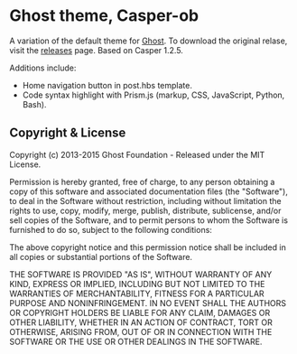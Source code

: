 # Ghost theme, Casper-ob

A variation of the default theme for [Ghost](http://github.com/tryghost/ghost/). To download the original relase, visit the [releases](https://github.com/TryGhost/Casper/releases) page. Based on Casper 1.2.5.

Additions include:

- Home navigation button in post.hbs template.
- Code syntax highlight with Prism.js (markup, CSS, JavaScript, Python, Bash).


## Copyright & License

Copyright (c) 2013-2015 Ghost Foundation - Released under the MIT License.

Permission is hereby granted, free of charge, to any person obtaining a copy of this software and associated documentation files (the "Software"), to deal in the Software without restriction, including without limitation the rights to use, copy, modify, merge, publish, distribute, sublicense, and/or sell copies of the Software, and to permit persons to whom the Software is furnished to do so, subject to the following conditions:

The above copyright notice and this permission notice shall be included in all copies or substantial portions of the Software.

THE SOFTWARE IS PROVIDED "AS IS", WITHOUT WARRANTY OF ANY KIND, EXPRESS OR IMPLIED, INCLUDING BUT NOT LIMITED TO THE WARRANTIES OF MERCHANTABILITY, FITNESS FOR A PARTICULAR PURPOSE AND
NONINFRINGEMENT. IN NO EVENT SHALL THE AUTHORS OR COPYRIGHT HOLDERS BE LIABLE FOR ANY CLAIM, DAMAGES OR OTHER LIABILITY, WHETHER IN AN ACTION OF CONTRACT, TORT OR OTHERWISE, ARISING FROM, OUT OF OR IN CONNECTION WITH THE SOFTWARE OR THE USE OR OTHER DEALINGS IN THE SOFTWARE.
